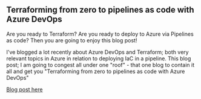 ## Terraforming from zero to pipelines as code with Azure DevOps

Are you ready to Terraform? Are you ready to deploy to Azure via Pipelines as code? Then you are going to enjoy this blog post! 

I've blogged a lot recently about Azure DevOps and Terraform; both very relevant topics in Azure in relation to deploying IaC in a pipeline. This blog post; I am going to congest all under one "roof" - that one blog to contain it all and get you "Terraforming from zero to pipelines as code with Azure DevOps"

[Blog post here](https://thomasthornton.cloud/2020/11/28/terraforming-from-zero-to-pipelines-as-code-with-azure-devops/)
#